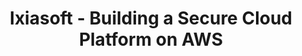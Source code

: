 ---
title: Ixiasoft - Building a Secure Cloud Platform on AWS
ExternalLink: https://cdn2.hubspot.net/hubfs/732832/One-pagers/CloudOps_CS_Xiasoft_EN_19-10-29.pdf
resources:
- name: "thumbnail"
  src: "ixiasoft_square.png"
---